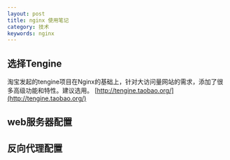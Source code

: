 ```yaml
---
layout: post
title: nginx 使用笔记
category: 技术
keywords: nginx
---
```


## 选择Tengine

淘宝发起的tengine项目在Nginx的基础上，针对大访问量网站的需求，添加了很多高级功能和特性。建议选用。
[http://tengine.taobao.org/](http://tengine.taobao.org/)

## web服务器配置

## 反向代理配置



